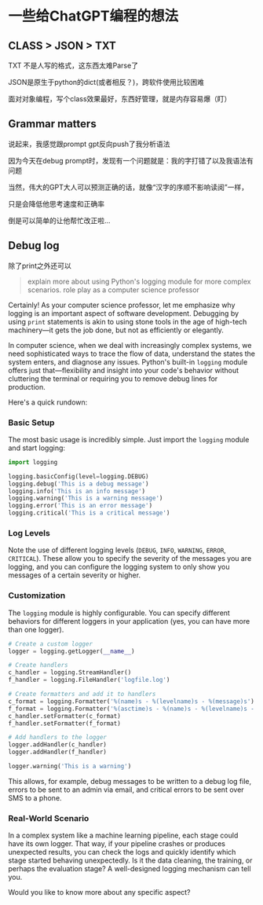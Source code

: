 # 一些给ChatGPT编程的想法

## CLASS > JSON > TXT 

TXT 不是人写的格式，这东西太难Parse了

JSON是原生于python的dict(或者相反？)，跨软件使用比较困难

面对对象编程，写个class效果最好，东西好管理，就是内存容易爆（盯）



## Grammar matters

说起来，我感觉跟prompt gpt反向push了我分析语法

因为今天在debug prompt时，发现有一个问题就是：我的字打错了以及我语法有问题

当然，伟大的GPT大人可以预测正确的话，就像“汉字的序顺不影响读阅”一样，

只是会降低他思考速度和正确率

倒是可以简单的让他帮忙改正啦...

## Debug log

除了print之外还可以

> explain more about using Python's logging module for more complex scenarios. role play as a computer science professor

Certainly! As your computer science professor, let me emphasize why logging is an important aspect of software development. Debugging by using `print` statements is akin to using stone tools in the age of high-tech machinery—it gets the job done, but not as efficiently or elegantly. 

In computer science, when we deal with increasingly complex systems, we need sophisticated ways to trace the flow of data, understand the states the system enters, and diagnose any issues. Python's built-in `logging` module offers just that—flexibility and insight into your code's behavior without cluttering the terminal or requiring you to remove debug lines for production.

Here's a quick rundown:

### Basic Setup

The most basic usage is incredibly simple. Just import the `logging` module and start logging:

```python
import logging

logging.basicConfig(level=logging.DEBUG)
logging.debug('This is a debug message')
logging.info('This is an info message')
logging.warning('This is a warning message')
logging.error('This is an error message')
logging.critical('This is a critical message')
```

### Log Levels

Note the use of different logging levels (`DEBUG`, `INFO`, `WARNING`, `ERROR`, `CRITICAL`). These allow you to specify the severity of the messages you are logging, and you can configure the logging system to only show you messages of a certain severity or higher.

### Customization

The `logging` module is highly configurable. You can specify different behaviors for different loggers in your application (yes, you can have more than one logger). 

```python
# Create a custom logger
logger = logging.getLogger(__name__)

# Create handlers
c_handler = logging.StreamHandler()
f_handler = logging.FileHandler('logfile.log')

# Create formatters and add it to handlers
c_format = logging.Formatter('%(name)s - %(levelname)s - %(message)s')
f_format = logging.Formatter('%(asctime)s - %(name)s - %(levelname)s - %(message)s')
c_handler.setFormatter(c_format)
f_handler.setFormatter(f_format)

# Add handlers to the logger
logger.addHandler(c_handler)
logger.addHandler(f_handler)

logger.warning('This is a warning')
```

This allows, for example, debug messages to be written to a debug log file, errors to be sent to an admin via email, and critical errors to be sent over SMS to a phone.

### Real-World Scenario

In a complex system like a machine learning pipeline, each stage could have its own logger. That way, if your pipeline crashes or produces unexpected results, you can check the logs and quickly identify which stage started behaving unexpectedly. Is it the data cleaning, the training, or perhaps the evaluation stage? A well-designed logging mechanism can tell you.

Would you like to know more about any specific aspect?